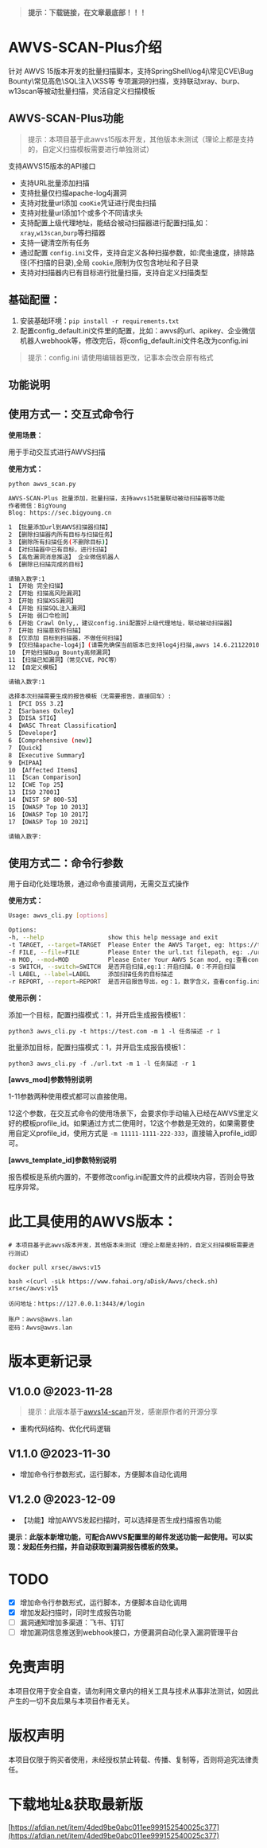 > **提示：下载链接，在文章最底部！！！**

# AWVS-SCAN-Plus介绍

针对 AWVS 15版本开发的批量扫描脚本，支持SpringShell\log4j\常见CVE\Bug Bounty\常见高危\SQL注入\XSS等
专项漏洞的扫描，支持联动xray、burp、w13scan等被动批量扫描，灵活自定义扫描模板

## AWVS-SCAN-Plus功能

> 提示：本项目基于此awvs15版本开发，其他版本未测试（理论上都是支持的，自定义扫描模板需要进行单独测试）

支持AWVS15版本的API接口

* 支持URL批量添加扫描
* 支持批量仅扫描apache-log4j漏洞
* 支持对批量url添加 `cooKie`凭证进行爬虫扫描
* 支持对批量url添加1个或多个不同请求头
* 支持配置上级代理地址，能结合被动扫描器进行配置扫描,如：`xray`,`w13scan`,`burp`等扫描器
* 支持一键清空所有任务
* 通过配置 `config.ini`文件，支持自定义各种扫描参数，如:爬虫速度，排除路径(不扫描的目录),全局 `cookie`,限制为仅包含地址和子目录
* 支持对扫描器内已有目标进行批量扫描，支持自定义扫描类型

## 基础配置：

1. 安装基础环境：`pip install -r requirements.txt`
2. 配置config_default.ini文件里的配置，比如：awvs的url、apikey、企业微信机器人webhook等，修改完后，将config_default.ini文件名改为config.ini

> 提示：config.ini 请使用编辑器更改，记事本会改会原有格式

## 功能说明

## 使用方式一：交互式命令行

**使用场景：**

用于手动交互式进行AWVS扫描

**使用方式：**

```bash
python awvs_scan.py

AWVS-SCAN-Plus 批量添加，批量扫描，支持awvs15批量联动被动扫描器等功能
作者微信：BigYoung
Blog: https://sec.bigyoung.cn

1 【批量添加url到AWVS扫描器扫描】
2 【删除扫描器内所有目标与扫描任务】
3 【删除所有扫描任务(不删除目标)】
4 【对扫描器中已有目标，进行扫描】
5 【高危漏洞消息推送】 企业微信机器人
6 【删除已扫描完成的目标】

请输入数字:1
1 【开始 完全扫描】
2 【开始 扫描高风险漏洞】
3 【开始 扫描XSS漏洞】
4 【开始 扫描SQL注入漏洞】
5 【开始 弱口令检测】
6 【开始 Crawl Only,，建议config.ini配置好上级代理地址，联动被动扫描器】
7 【开始 扫描意软件扫描】
8 【仅添加 目标到扫描器，不做任何扫描】
9 【仅扫描apache-log4j】(请需先确保当前版本已支持log4j扫描,awvs 14.6.211220100及以上)
10 【开始扫描Bug Bounty高频漏洞】
11 【扫描已知漏洞】（常见CVE，POC等）
12 【自定义模板】

请输入数字:1

选择本次扫描需要生成的报告模板（无需要报告，直接回车）:
1 【PCI DSS 3.2】
2 【Sarbanes Oxley】
3 【DISA STIG】
4 【WASC Threat Classification】
5 【Developer】
6 【Comprehensive (new)】
7 【Quick】
8 【Executive Summary】
9 【HIPAA】
10 【Affected Items】
11 【Scan Comparison】
12 【CWE Top 25】
13 【ISO 27001】
14 【NIST SP 800-53】
15 【OWASP Top 10 2013】
16 【OWASP Top 10 2017】
17 【OWASP Top 10 2021】

请输入数字:
```

## 使用方式二：命令行参数

用于自动化处理场景，通过命令直接调用，无需交互式操作

**使用方式：**

```bash
Usage: awvs_cli.py [options]

Options:
-h, --help                  show this help message and exit
-t TARGET, --target=TARGET  Please Enter the AWVS Target, eg: https://test.com
-f FILE, --file=FILE        Please Enter the url.txt filepath, eg: ./urls.txt
-m MOD, --mod=MOD           Please Enter Your AWVS Scan mod, eg:查看config.ini配置文件[awvs_mod]配置，有注释说明
-s SWITCH, --switch=SWITCH  是否开启扫描,eg:1：开启扫描，0：不开启扫描
-l LABEL, --label=LABEL     添加扫描任务的目标描述
-r REPORT, --report=REPORT  是否开启报告导出，eg：1，数字含义，查看config.ini awvs_template_id配置
```

**使用示例：**

添加一个目标，配置扫描模式：1，并开启生成报告模板1：

`python3 awvs_cli.py -t https://test.com -m 1 -l 任务描述 -r 1`

批量添加目标，配置扫描模式：1，并开启生成报告模板1：

`python3 awvs_cli.py -f ./url.txt -m 1 -l 任务描述 -r 1`

**[awvs_mod]参数特别说明**

1-11参数两种使用模式都可以直接使用。

12这个参数，在交互式命令的使用场景下，会要求你手动输入已经在AWVS里定义好的模板profile_id。如果通过方式二使用时，12这个参数是无效的，如果需要使用自定义profile_id，使用方式是 `-m 11111-1111-222-333`，直接输入profile_id即可。

**[awvs_template_id]参数特别说明**

报告模板是系统内置的，不要修改config.ini配置文件的此模块内容，否则会导致程序异常。

# 此工具使用的AWVS版本：

```
# 本项目基于此awvs版本开发，其他版本未测试（理论上都是支持的，自定义扫描模板需要进行测试）

docker pull xrsec/awvs:v15

bash <(curl -sLk https://www.fahai.org/aDisk/Awvs/check.sh) xrsec/awvs:v15

访问地址：https://127.0.0.1:3443/#/login

账户：awvs@awvs.lan
密码：Awvs@awvs.lan
```

# 版本更新记录

## V1.0.0 @2023-11-28

> 提示：此版本基于[awvs14-scan](https://github.com/test502git/awvs14-scan)开发，感谢原作者的开源分享

* 重构代码结构、优化代码逻辑

## V1.1.0 @2023-11-30

* 增加命令行参数形式，运行脚本，方便脚本自动化调用

## V1.2.0 @2023-12-09

- 【功能】增加AWVS发起扫描时，可以选择是否生成扫描报告功能

**提示：此版本新增功能，可配合AWVS配置里的邮件发送功能一起使用。可以实现：发起任务扫描，并自动获取到漏洞报告模板的效果。** 

# TODO

- [X]  增加命令行参数形式，运行脚本，方便脚本自动化调用
- [X]  增加发起扫描时，同时生成报告功能
- [ ]  漏洞通知增加多渠道：飞书、钉钉
- [ ]  增加漏洞信息推送到webhook接口，方便漏洞自动化录入漏洞管理平台

# 免责声明

本项目仅用于安全自查，请勿利用文章内的相关工具与技术从事非法测试，如因此产生的一切不良后果与本项目作者无关。

# 版权声明

本项目仅限于购买者使用，未经授权禁止转载、传播、复制等，否则将追究法律责任。

# 下载地址&获取最新版

[https://afdian.net/item/4ded9be0abc011ee999152540025c377](https://afdian.net/item/4ded9be0abc011ee999152540025c377)
